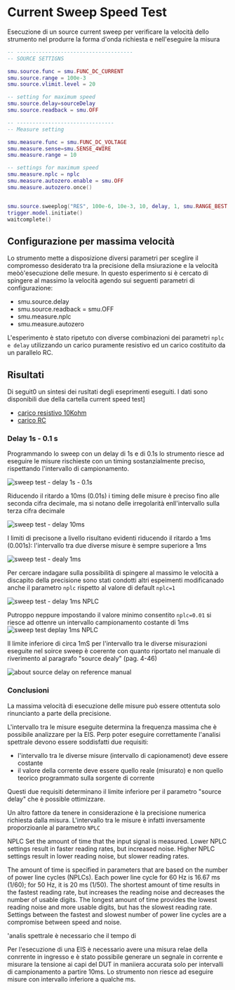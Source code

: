 # Current Sweep Speed Test

Esecuzione di un source current sweep per verificare la velocità dello strumento nel produrre la forma d'onda richiesta e nell'eseguire la misura

```lua
-- -------------------------------------
-- SOURCE SETTIGNS

smu.source.func = smu.FUNC_DC_CURRENT
smu.source.range = 100e-3
smu.source.vlimit.level = 20

-- setting for maximum speed 
smu.source.delay=sourceDelay
smu.source.readback = smu.OFF

-- -------------------------------
-- Measure setting

smu.measure.func = smu.FUNC_DC_VOLTAGE
smu.measure.sense=smu.SENSE_4WIRE
smu.measure.range = 10

-- settings for maximum speed
smu.measure.nplc = nplc
smu.measure.autozero.enable = smu.OFF
smu.measure.autozero.once()


smu.source.sweeplog("RES", 100e-6, 10e-3, 10, delay, 1, smu.RANGE_BEST, smu.OFF)
trigger.model.initiate()
waitcomplete()
```

## Configurazione per massima velocità

Lo strumento mette a disposizione diversi parametri per sceglire il compromesso desiderato tra la precisione della msiurazione e la velocità meòò'esecuzione delle mesure. In questo esperimento si è cercato di spingere al massimo la velocità agendo sui seguenti parametri di configurazione:

- smu.source.delay
- smu.source.readback = smu.OFF
- smu.measure.nplc
- smu.measure.autozero

L'esperimento è stato ripetuto con diverse combinazioni dei parametri `nplc e delay` utilizzando un carico puramente resistivo ed un carico costituito da un parallelo RC.

## Risultati

Di seguit0 un sintesi dei rusltati degli eseprimenti eseguiti. I dati sono disponibili due della cartella current speed test]

- [carico resistivo 10Kohm](../current-sweep-speed-test/current_sweep_test_R10K_LOAD.txt) 
- [carico RC](../current-sweep-speed-test/current_sweep_test_R10K_LOAD.txt)

### Delay 1s - 0.1 s

Programmando lo sweep con un delay di 1s e di 0.1s lo strumento riesce ad eseguire le misure rischieste con un timing sostanzialmente preciso, rispettando l'intervallo di campionamento.

![sweep test - delay 1s - 0.1s](../media/currrent_sweep_test_100ms.png)

Riducendo il ritardo a 10ms (0.01s) i timing delle misure è preciso fino alle seconda cifra decimale, ma si notano delle irregolarità enll'intervallo sulla terza cifra decimale

![sweep test - delay 10ms](../media/currrent_sweep_test_10ms.png)

I limiti di precisone a livello risultano evidenti riducendo il ritardo a 1ms (0.001s): l'intervallo tra due diverse misure è sempre superiore a 1ms

![sweep test - dealy 1ms](../media/currrent_sweep_test_1ms.png)

Per cercare indagare sulla possibilità di spingere al massimo le velocità a discapito della precisione sono stati condotti altri espeimenti modificanado anche il parametro `nplc` rispetto al valore di default `nplc=1`

![sweep test - delay 1ms NPLC](../media/currrent_sweep_test_1ms._npcl.png)

Putroppo neppure impostando il valore minimo consentito `nplc=0.01` si riesce ad ottenre un intervallo campionamento costante di 1ms
![sweep test deplay 1ms NPLC](../media/currrent_sweep_test_1ms._npcl_RC_load.png)

Il limite inferiore di circa 1mS per l'intervallo tra le diverse misurazioni eseguite nel soirce sweep è coerente con quanto riportato nel manuale di riverimento al paragrafo "source dealy" (pag. 4-46)

![about source delay on reference manual](./media/../../media/manual4-46_source_delay.png)

### Conclusioni

La massima velocità di esecuzione delle misure può essere ottentuta solo rinuncianto a parte della precisione.

L'intervallo tra le misure eseguite determina la frequenza massima che è possibile analizzare per la EIS. Perp poter eseguire correttamente l'analisi spettrale devono essere soddisfatti due requisiti:

- l'intervallo tra le diverse misure (intervallo di capionamenot) deve essere costante
- il valore della corrente deve essere quello reale (misurato) e non quello teorico programmato sulla sorgente di corrente
  
Questi due requisiti determinano il limite inferiore per il parametro "source delay" che è possible ottimizzare.

Un altro fattore da tenere in considerazione è la precisione numerica richiesta dalla misura. L'intervallo tra le misure è infatti inversamente proporzioanle al parametro  `NPLC`

NPLC Set the amount of time that the input signal is measured. Lower NPLC settings result
in faster reading rates, but increased noise. Higher NPLC settings result in lower
reading noise, but slower reading rates.

The amount of time is specified in parameters that are based on the number of power line cycles
(NPLCs). Each power line cycle for 60 Hz is 16.67 ms (1/60); for 50 Hz, it is 20 ms (1/50).
The shortest amount of time results in the fastest reading rate, but increases the reading noise and
decreases the number of usable digits.
The longest amount of time provides the lowest reading noise and more usable digits, but has the
slowest reading rate.
Settings between the fastest and slowest number of power line cycles are a compromise between
speed and noise.

'analis spettrale è necessario che il tempo di 

Per l'esecuzione di una EIS è necessario avere una misura relae della conrrente in ingresso e
è stato possibile generare un segnale in corrente e misurare la tensione ai capi del DUT in maniiera accurata solo per intervalli di campionamento a partire 10ms.
Lo strumento non riesce ad eseguire misure con intervallo inferiore a qualche ms.
